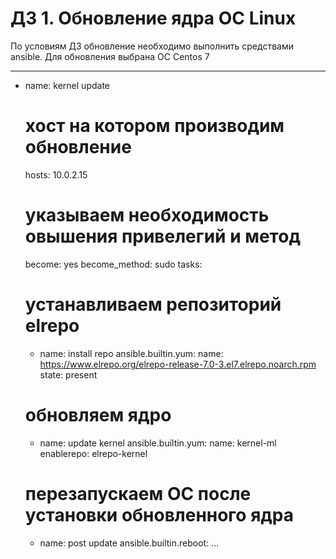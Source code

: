 # ДЗ 1. Обновление ядра ОС Linux
По условиям ДЗ обновление необходимо выполнить средствами ansible. Для обновления выбрана ОС Centos 7

---
- name: kernel update
  # хост на котором производим обновление
  hosts: 10.0.2.15
  # указываем необходимость овышения привелегий и метод
  become: yes
  become_method: sudo
  tasks:
  # устанавливаем репозиторий elrepo
  - name: install repo
    ansible.builtin.yum:
      name: https://www.elrepo.org/elrepo-release-7.0-3.el7.elrepo.noarch.rpm
      state: present
  # обновляем ядро
  - name: update kernel
    ansible.builtin.yum:
      name: kernel-ml
      enablerepo: elrepo-kernel
  # перезапускаем ОС после установки обновленного ядра
  - name: post update
    ansible.builtin.reboot:
...
